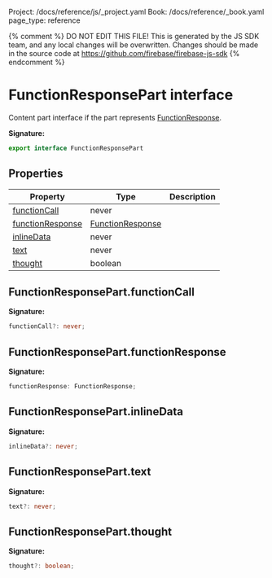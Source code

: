 Project: /docs/reference/js/_project.yaml
Book: /docs/reference/_book.yaml
page_type: reference

{% comment %}
DO NOT EDIT THIS FILE!
This is generated by the JS SDK team, and any local changes will be
overwritten. Changes should be made in the source code at
https://github.com/firebase/firebase-js-sdk
{% endcomment %}

# FunctionResponsePart interface
Content part interface if the part represents [FunctionResponse](./ai.functionresponse.md#functionresponse_interface)<!-- -->.

<b>Signature:</b>

```typescript
export interface FunctionResponsePart 
```

## Properties

|  Property | Type | Description |
|  --- | --- | --- |
|  [functionCall](./ai.functionresponsepart.md#functionresponsepartfunctioncall) | never |  |
|  [functionResponse](./ai.functionresponsepart.md#functionresponsepartfunctionresponse) | [FunctionResponse](./ai.functionresponse.md#functionresponse_interface) |  |
|  [inlineData](./ai.functionresponsepart.md#functionresponsepartinlinedata) | never |  |
|  [text](./ai.functionresponsepart.md#functionresponseparttext) | never |  |
|  [thought](./ai.functionresponsepart.md#functionresponsepartthought) | boolean |  |

## FunctionResponsePart.functionCall

<b>Signature:</b>

```typescript
functionCall?: never;
```

## FunctionResponsePart.functionResponse

<b>Signature:</b>

```typescript
functionResponse: FunctionResponse;
```

## FunctionResponsePart.inlineData

<b>Signature:</b>

```typescript
inlineData?: never;
```

## FunctionResponsePart.text

<b>Signature:</b>

```typescript
text?: never;
```

## FunctionResponsePart.thought

<b>Signature:</b>

```typescript
thought?: boolean;
```
